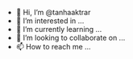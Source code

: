 - 👋 Hi, I’m @tanhaaktrar
- 👀 I’m interested in ...
- 🌱 I’m currently learning ...
- 💞️ I’m looking to collaborate on ...
- 📫 How to reach me ...

<!---
tanhaaktrar/tanhaaktrar is a ✨ special ✨ repository because its `README.md` (this file) appears on your GitHub profile.
You can click the Preview link to take a look at your changes.
--->
